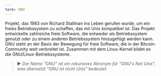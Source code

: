 ```yaml
---
term: GNU
---
```


Projekt, das 1983 von Richard Stallman ins Leben gerufen wurde, um ein freies Betriebssystem zu schaffen, das mit Unix kompatibel ist. Das Projekt entwickelte zahlreiche freie Software, die entweder als Betriebssystem genutzt oder zu einem anderen Betriebssystem hinzugefügt werden kann. GNU steht an der Basis der Bewegung für freie Software, die in der Bitcoin-Community weit verbreitet ist. Zusammen mit dem Linux-Kernel bildet es die GNU/Linux-Betriebssysteme.

> ► *Der Name "GNU" ist ein rekursives Akronym für "GNU's Not Unix", was übersetzt "GNU ist nicht Unix" bedeutet.*